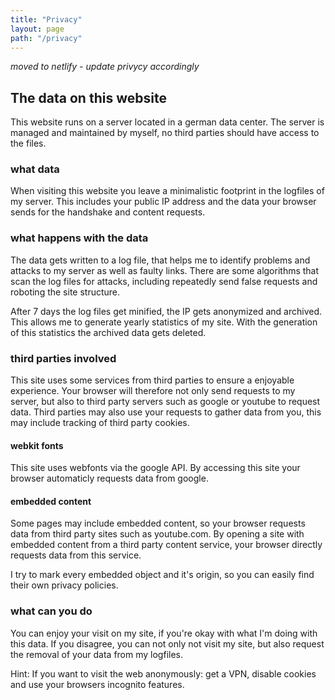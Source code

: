```yaml
---
title: "Privacy"
layout: page
path: "/privacy"
---
```


*moved to netlify - update privycy accordingly*

## The data on this website

This website runs on a server located in a german data center. The server is managed and maintained by myself, no third parties should have access to the files. 

### what data

When visiting this website you leave a minimalistic footprint in the logfiles of my server. This includes your public IP address and the data your browser sends for the handshake and content requests.

### what happens with the data

The data gets written to a log file, that helps me to identify problems and attacks to my server as well as faulty links. There are some algorithms that scan the log files for attacks, including repeatedly send false requests and roboting the site structure.

After 7 days the log files get minified, the IP gets anonymized and archived. This allows me to generate yearly statistics of my site. With the generation of this statistics the archived data gets deleted.

### third parties involved

This site uses some services from third parties to ensure a enjoyable experience. Your browser will therefore not only send requests to my server, but also to third party servers such as google or youtube to request data. Third parties may also use your requests to gather data from you, this may include tracking of third party cookies.

#### webkit fonts

This site uses webfonts via the google API. By accessing this site your browser automaticly requests data from google.

#### embedded content

Some pages may include embedded content, so your browser requests data from third party sites such as youtube.com. By opening a site with embedded content from a third party content service, your browser directly requests data from this service.

I try to mark every embedded object and it's origin, so you can easily find their own privacy policies.

### what can you do

You can enjoy your visit on my site, if you're okay with what I'm doing with this data. If you disagree, you can not only not visit my site, but also request the removal of your data from my logfiles.

Hint: If you want to visit the web anonymously: get a VPN, disable cookies and use your browsers incognito features.
